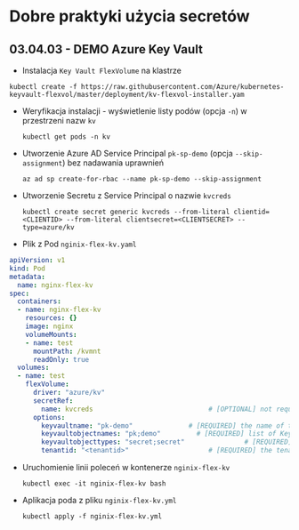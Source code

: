 # Dobre praktyki użycia secretów
## 03.04.03 - DEMO Azure Key Vault

- Instalacja `Key Vault FlexVolume` na klastrze

 `kubectl create -f https://raw.githubusercontent.com/Azure/kubernetes-keyvault-flexvol/master/deployment/kv-flexvol-installer.yam`
 
- Weryfikacja instalacji - wyświetlenie listy podów (opcja `-n`) w przestrzeni nazw `kv` 

    `kubectl get pods -n kv`
    
- Utworzenie Azure AD Service Principal `pk-sp-demo` (opcja `--skip-assignment`) bez nadawania uprawnień

    `az ad sp create-for-rbac --name pk-sp-demo --skip-assignment`

- Utworzenie Secretu z Service Principal o nazwie `kvcreds`
 
    `kubectl create secret generic kvcreds --from-literal clientid=<CLIENTID> --from-literal clientsecret=<CLIENTSECRET> --type=azure/kv`
    
- Plik z Pod `nginix-flex-kv.yaml`
```yaml
apiVersion: v1
kind: Pod
metadata:
  name: nginx-flex-kv
spec:
  containers:
  - name: nginx-flex-kv
    resources: {}
    image: nginx
    volumeMounts:
    - name: test
      mountPath: /kvmnt
      readOnly: true
  volumes:
  - name: test
    flexVolume:
      driver: "azure/kv"
      secretRef:
        name: kvcreds                             # [OPTIONAL] not required if using Pod Identity
      options:
        keyvaultname: "pk-demo"              # [REQUIRED] the name of the KeyVault
        keyvaultobjectnames: "pk;demo"         # [REQUIRED] list of KeyVault object names (semi-colon separated)
        keyvaultobjecttypes: "secret;secret"               # [REQUIRED] list of KeyVault object types: secret, key, cert (semi-colon separated)
        tenantid: "<tenantid>"                    # [REQUIRED] the tenant ID of the KeyVault
```

- Uruchomienie linii poleceń w kontenerze `nginix-flex-kv`

    `kubectl exec -it nginix-flex-kv bash`
    
- Aplikacja poda z pliku `nginix-flex-kv.yml`

    `kubectl apply -f nginix-flex-kv.yml`